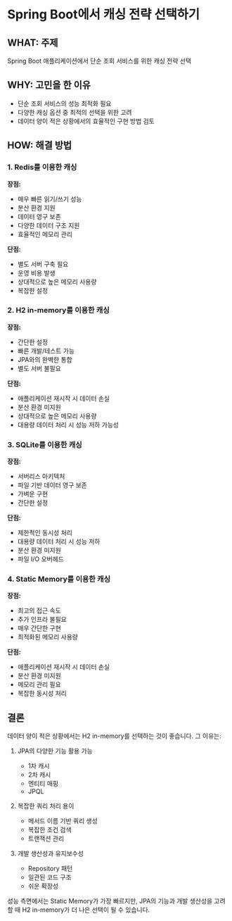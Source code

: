 # Spring Boot에서 캐싱 전략 선택하기

## WHAT: 주제
Spring Boot 애플리케이션에서 단순 조회 서비스를 위한 캐싱 전략 선택

## WHY: 고민을 한 이유
- 단순 조회 서비스의 성능 최적화 필요
- 다양한 캐싱 옵션 중 최적의 선택을 위한 고려
- 데이터 양이 적은 상황에서의 효율적인 구현 방법 검토

## HOW: 해결 방법

### 1. Redis를 이용한 캐싱
**장점:**
- 매우 빠른 읽기/쓰기 성능
- 분산 환경 지원
- 데이터 영구 보존
- 다양한 데이터 구조 지원
- 효율적인 메모리 관리

**단점:**
- 별도 서버 구축 필요
- 운영 비용 발생
- 상대적으로 높은 메모리 사용량
- 복잡한 설정

### 2. H2 in-memory를 이용한 캐싱
**장점:**
- 간단한 설정
- 빠른 개발/테스트 가능
- JPA와의 완벽한 통합
- 별도 서버 불필요

**단점:**
- 애플리케이션 재시작 시 데이터 손실
- 분산 환경 미지원
- 상대적으로 높은 메모리 사용량
- 대용량 데이터 처리 시 성능 저하 가능성

### 3. SQLite를 이용한 캐싱
**장점:**
- 서버리스 아키텍처
- 파일 기반 데이터 영구 보존
- 가벼운 구현
- 간단한 설정

**단점:**
- 제한적인 동시성 처리
- 대용량 데이터 처리 시 성능 저하
- 분산 환경 미지원
- 파일 I/O 오버헤드

### 4. Static Memory를 이용한 캐싱
**장점:**
- 최고의 접근 속도
- 추가 인프라 불필요
- 매우 간단한 구현
- 최적화된 메모리 사용량

**단점:**
- 애플리케이션 재시작 시 데이터 손실
- 분산 환경 미지원
- 메모리 관리 필요
- 복잡한 동시성 처리

## 결론
데이터 양이 적은 상황에서는 H2 in-memory를 선택하는 것이 좋습니다. 그 이유는:

1. JPA의 다양한 기능 활용 가능
   - 1차 캐시
   - 2차 캐시
   - 엔티티 매핑
   - JPQL

2. 복잡한 쿼리 처리 용이
   - 메서드 이름 기반 쿼리 생성
   - 복잡한 조건 검색
   - 트랜잭션 관리

3. 개발 생산성과 유지보수성
   - Repository 패턴
   - 일관된 코드 구조
   - 쉬운 확장성

성능 측면에서는 Static Memory가 가장 빠르지만, JPA의 기능과 개발 생산성을 고려할 때 H2 in-memory가 더 나은 선택이 될 수 있습니다. 